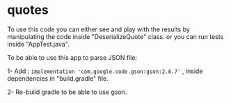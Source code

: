 # quotes

To use this code you can either see and play with the results by manipulating the code inside "DeserializeQuote" class. or you can run tests inside  "AppTest.java".

To be able to use this app to parse JSON file:

1- Add : `implementation 'com.google.code.gson:gson:2.8.7'` , inside dependencies in "build.gradle" file.

2- Re-build gradle to be able to use gson.